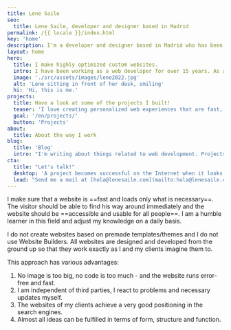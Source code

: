 ```yaml
---
title: Lene Saile
seo:
  title: Lene Saile, developer and designer based in Madrid
permalink: /{{ locale }}/index.html
key: 'home'
description: I'm a developer and designer based in Madrid who has been building for the web professionally since 2008. I make highly optimized custom websites.
layout: home
hero:
  title: I make highly optimized custom websites.
  intro: I have been working as a web developer for over 15 years. As a freelancer and on behalf of agencies I have designed and developed countless personalized websites for small and medium-sized enterprises, freelancers, individuals, associations and foundations. I mainly work with the Jamstack architecture.
  image: './src/assets/images/lene2022.jpg'
  alt: 'Lene sitting in front of her desk, smiling'
  hi: 'Hi, this is me.'
projects:
  title: Have a look at some of the projects I built!
  teaser: 'I love creating personalized web experiences that are fast, secure, accessible, environmentally friendly and privacy compliant. '
  goal: '/en/projects/'
  button: 'Projects'
about:
  title: About the way I work
blog:
  title: 'Blog'
  intro: "I'm writing about things related to web development. Projects, approaches and observations, things I have learned or consider important."
cta:
  title: "Let's talk!"
  desktop: 'A project becomes successful on the Internet when it looks good, feels good and works with clean, secure technology. Since 2008 I create compelling web experiences with attention to detail.'
  lead: "Send me a mail at [hola@lenesaile.com](mailto:hola@lenesaile.com) and tell me about your project, opportunities or whatever you have in mind! I'm always up for a chat."
---
```


I make sure that a website is ==fast and loads only what is necessary==. The visitor should be able to find his way around immediately and the website should be ==accessible and usable for all people==. I am a humble learner in this field and adjust my knowledge on a daily basis.

I do not create websites based on premade templates/themes and I do not use Website Builders. All websites are designed and developed from the ground up so that they work exactly as I and my clients imagine them to.

This approach has various advantages:

1. No image is too big, no code is too much - and the website runs error-free and fast.
2. I am independent of third parties, I react to problems and necessary updates myself.
3. The websites of my clients achieve a very good positioning in the search engines.
4. Almost all ideas can be fulfilled in terms of form, structure and function.
